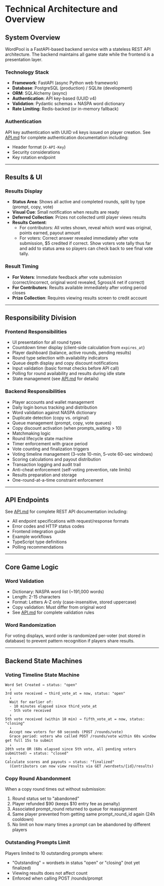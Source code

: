 # Technical Architecture and Overview

## System Overview

WordPool is a FastAPI-based backend service with a stateless REST API architecture. The backend maintains all game state while the frontend is a presentation layer.

### Technology Stack
- **Framework**: FastAPI (async Python web framework)
- **Database**: PostgreSQL (production) / SQLite (development)
- **ORM**: SQLAlchemy (async)
- **Authentication**: API key-based (UUID v4)
- **Validation**: Pydantic schemas + NASPA word dictionary
- **Rate Limiting**: Redis-backed (or in-memory fallback)

### Authentication

API key authentication with UUID v4 keys issued on player creation. See [API.md](API.md) for complete authentication documentation including:
- Header format (`X-API-Key`)
- Security considerations
- Key rotation endpoint

---

## Results & UI

### Results Display
- **Status Area**: Shows all active and completed rounds, split by type (prompt, copy, vote)
- **Visual Cue**: Small notification when results are ready
- **Deferred Collection**: Prizes not collected until player views results
- **Results Content**:
  - For contributors: All votes shown, reveal which word was original, points earned, payout amount
  - For voters: Correct answer revealed immediately after vote submission, $5 credited if correct. Show voters vote tally thus far and add to status area so players can check back to see final vote tally.

### Result Timing
- **For Voters**: Immediate feedback after vote submission (correct/incorrect, original word revealed, $5 gross/$4 net if correct)
- **For Contributors**: Results available immediately after voting period closes
- **Prize Collection**: Requires viewing results screen to credit account

---

## Responsibility Division

### Frontend Responsibilities
- UI presentation for all round types
- Countdown timer display (client-side calculation from `expires_at`)
- Player dashboard (balance, active rounds, pending results)
- Round type selection with availability indicators
- Queue depth display and copy discount notifications
- Input validation (basic format checks before API call)
- Polling for round availability and results during idle state
- State management (see [API.md](API.md#frontend-integration) for details)

### Backend Responsibilities
- Player accounts and wallet management
- Daily login bonus tracking and distribution
- Word validation against NASPA dictionary
- Duplicate detection (copy vs. original)
- Queue management (prompt, copy, vote queues)
- Copy discount activation (when prompts_waiting > 10)
- Matchmaking logic
- Round lifecycle state machine
- Timer enforcement with grace period
- Vote counting and finalization triggers
- Voting timeline management (3-vote 10-min, 5-vote 60-sec windows)
- Scoring calculations and payout distribution
- Transaction logging and audit trail
- Anti-cheat enforcement (self-voting prevention, rate limits)
- Results preparation and storage
- One-round-at-a-time constraint enforcement

---

## API Endpoints

See [API.md](API.md) for complete REST API documentation including:
- All endpoint specifications with request/response formats
- Error codes and HTTP status codes
- Frontend integration guide
- Example workflows
- TypeScript type definitions
- Polling recommendations

---

## Core Game Logic

### Word Validation
- Dictionary: NASPA word list (~191,000 words)
- Length: 2-15 characters
- Format: Letters A-Z only (case-insensitive, stored uppercase)
- Copy validation: Must differ from original word
- See [API.md](API.md#game-configuration) for complete validation rules

### Word Randomization
For voting displays, word order is randomized per-voter (not stored in database) to prevent pattern recognition if players share results.

---

## Backend State Machines

### Voting Timeline State Machine

```
Word Set Created → status: "open"
  ↓
3rd vote received → third_vote_at = now, status: "open"
  ↓
  Wait for earlier of:
  - 10 minutes elapsed since third_vote_at
  - 5th vote received
  ↓
5th vote received (within 10 min) → fifth_vote_at = now, status: "closing"
  ↓
  Accept new voters for 60 seconds (POST /rounds/vote)
  Grace period: voters who called POST /rounds/vote within 60s window get full 15s to submit
  ↓
20th vote OR (60s elapsed since 5th vote, all pending voters submitted) → status: "closed"
  ↓
Calculate scores and payouts → status: "finalized"
  (Contributors can now view results via GET /wordsets/{id}/results)
```

### Copy Round Abandonment

When a copy round times out without submission:
1. Round status set to "abandoned"
2. Player refunded $90 (keeps $10 entry fee as penalty)
3. Associated prompt_round returned to queue for reassignment
4. Same player prevented from getting same prompt_round_id again (24h cooldown)
5. No limit on how many times a prompt can be abandoned by different players

### Outstanding Prompts Limit

Players limited to 10 outstanding prompts where:
- "Outstanding" = wordsets in status "open" or "closing" (not yet finalized)
- Viewing results does not affect count
- Enforced when calling POST /rounds/prompt